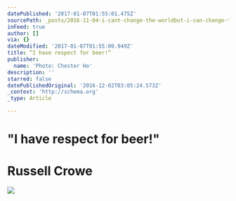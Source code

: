 ```yaml
---
datePublished: '2017-01-07T01:55:01.475Z'
sourcePath: _posts/2016-11-04-i-cant-change-the-worldbut-i-can-change-the-world-within.md
inFeed: true
author: []
via: {}
dateModified: '2017-01-07T01:55:00.949Z'
title: “I have respect for beer!”
publisher:
  name: 'Photo: Chester Ho'
description: ''
starred: false
datePublishedOriginal: '2016-12-02T03:05:24.573Z'
_context: 'http://schema.org'
_type: Article

---
```

# **"I have respect for beer!"**

# **Russell Crowe**
![](https://the-grid-user-content.s3-us-west-2.amazonaws.com/66ba116d-5700-4ec3-bf8b-864004665577.jpg)